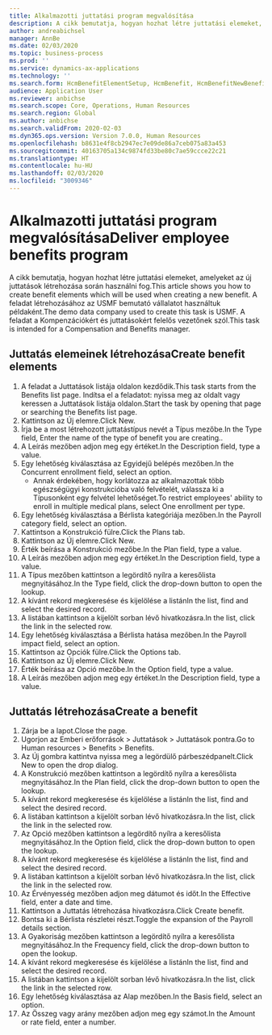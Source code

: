 ```yaml
---
title: Alkalmazotti juttatási program megvalósítása
description: A cikk bemutatja, hogyan hozhat létre juttatási elemeket, amelyeket az új juttatások létrehozása során használni fog.
author: andreabichsel
manager: AnnBe
ms.date: 02/03/2020
ms.topic: business-process
ms.prod: ''
ms.service: dynamics-ax-applications
ms.technology: ''
ms.search.form: HcmBenefitElementSetup, HcmBenefit, HcmBenefitNewBenefit, HcmBenefitPlanLookup
audience: Application User
ms.reviewer: anbichse
ms.search.scope: Core, Operations, Human Resources
ms.search.region: Global
ms.author: anbichse
ms.search.validFrom: 2020-02-03
ms.dyn365.ops.version: Version 7.0.0, Human Resources
ms.openlocfilehash: b8631e4f8cb2947ec7e09de86a7ceb075a83a453
ms.sourcegitcommit: 40163705a134c9874fd33be80c7ae59ccce22c21
ms.translationtype: HT
ms.contentlocale: hu-HU
ms.lasthandoff: 02/03/2020
ms.locfileid: "3009346"
---
```

# <a name="deliver-employee-benefits-program"></a><span data-ttu-id="6c92c-103">Alkalmazotti juttatási program megvalósítása</span><span class="sxs-lookup"><span data-stu-id="6c92c-103">Deliver employee benefits program</span></span>

<span data-ttu-id="6c92c-104">A cikk bemutatja, hogyan hozhat létre juttatási elemeket, amelyeket az új juttatások létrehozása során használni fog.</span><span class="sxs-lookup"><span data-stu-id="6c92c-104">This article shows you how to create benefit elements which will be used when creating a new benefit.</span></span> <span data-ttu-id="6c92c-105">A feladat létrehozásához az USMF bemutató vállalatot használtuk példaként.</span><span class="sxs-lookup"><span data-stu-id="6c92c-105">The demo data company used to create this task is USMF.</span></span> <span data-ttu-id="6c92c-106">A feladat a Kompenzációkért és juttatásokért felelős vezetőnek szól.</span><span class="sxs-lookup"><span data-stu-id="6c92c-106">This task is intended for a Compensation and Benefits manager.</span></span>


## <a name="create-benefit-elements"></a><span data-ttu-id="6c92c-107">Juttatás elemeinek létrehozása</span><span class="sxs-lookup"><span data-stu-id="6c92c-107">Create benefit elements</span></span>
1. <span data-ttu-id="6c92c-108">A feladat a Juttatások listája oldalon kezdődik.</span><span class="sxs-lookup"><span data-stu-id="6c92c-108">This task starts from the Benefits list page.</span></span> <span data-ttu-id="6c92c-109">Indítsa el a feladatot: nyissa meg az oldalt vagy keressen a Juttatások listája oldalon.</span><span class="sxs-lookup"><span data-stu-id="6c92c-109">Start the task by opening that page or searching the Benefits list page.</span></span>
2. <span data-ttu-id="6c92c-110">Kattintson az Új elemre.</span><span class="sxs-lookup"><span data-stu-id="6c92c-110">Click New.</span></span>
3. <span data-ttu-id="6c92c-111">Írja be a most létrehozott juttatástípus nevét a Típus mezőbe.</span><span class="sxs-lookup"><span data-stu-id="6c92c-111">In the Type field, Enter the name of the type of benefit you are creating..</span></span>
4. <span data-ttu-id="6c92c-112">A Leírás mezőben adjon meg egy értéket.</span><span class="sxs-lookup"><span data-stu-id="6c92c-112">In the Description field, type a value.</span></span>
5. <span data-ttu-id="6c92c-113">Egy lehetőség kiválasztása az Egyidejű belépés mezőben.</span><span class="sxs-lookup"><span data-stu-id="6c92c-113">In the Concurrent enrollment field, select an option.</span></span>
    * <span data-ttu-id="6c92c-114">Annak érdekében, hogy korlátozza az alkalmazottak több egészségügyi konstrukcióba való felvételét, válassza ki a Típusonként egy felvétel lehetőséget.</span><span class="sxs-lookup"><span data-stu-id="6c92c-114">To restrict employees' ability to enroll in multiple medical plans, select One enrollment per type.</span></span>  
6. <span data-ttu-id="6c92c-115">Egy lehetőség kiválasztása a Bérlista kategóriája mezőben.</span><span class="sxs-lookup"><span data-stu-id="6c92c-115">In the Payroll category field, select an option.</span></span>
7. <span data-ttu-id="6c92c-116">Kattintson a Konstrukció fülre.</span><span class="sxs-lookup"><span data-stu-id="6c92c-116">Click the Plans tab.</span></span>
8. <span data-ttu-id="6c92c-117">Kattintson az Új elemre.</span><span class="sxs-lookup"><span data-stu-id="6c92c-117">Click New.</span></span>
9. <span data-ttu-id="6c92c-118">Érték beírása a Konstrukció mezőbe.</span><span class="sxs-lookup"><span data-stu-id="6c92c-118">In the Plan field, type a value.</span></span>
10. <span data-ttu-id="6c92c-119">A Leírás mezőben adjon meg egy értéket.</span><span class="sxs-lookup"><span data-stu-id="6c92c-119">In the Description field, type a value.</span></span>
11. <span data-ttu-id="6c92c-120">A Típus mezőben kattintson a legördítő nyílra a keresőlista megnyitásához.</span><span class="sxs-lookup"><span data-stu-id="6c92c-120">In the Type field, click the drop-down button to open the lookup.</span></span>
12. <span data-ttu-id="6c92c-121">A kívánt rekord megkeresése és kijelölése a listán</span><span class="sxs-lookup"><span data-stu-id="6c92c-121">In the list, find and select the desired record.</span></span>
13. <span data-ttu-id="6c92c-122">A listában kattintson a kijelölt sorban lévő hivatkozásra.</span><span class="sxs-lookup"><span data-stu-id="6c92c-122">In the list, click the link in the selected row.</span></span>
14. <span data-ttu-id="6c92c-123">Egy lehetőség kiválasztása a Bérlista hatása mezőben.</span><span class="sxs-lookup"><span data-stu-id="6c92c-123">In the Payroll impact field, select an option.</span></span>
15. <span data-ttu-id="6c92c-124">Kattintson az Opciók fülre.</span><span class="sxs-lookup"><span data-stu-id="6c92c-124">Click the Options tab.</span></span>
16. <span data-ttu-id="6c92c-125">Kattintson az Új elemre.</span><span class="sxs-lookup"><span data-stu-id="6c92c-125">Click New.</span></span>
17. <span data-ttu-id="6c92c-126">Érték beírása az Opció mezőbe.</span><span class="sxs-lookup"><span data-stu-id="6c92c-126">In the Option field, type a value.</span></span>
18. <span data-ttu-id="6c92c-127">A Leírás mezőben adjon meg egy értéket.</span><span class="sxs-lookup"><span data-stu-id="6c92c-127">In the Description field, type a value.</span></span>

## <a name="create-a-benefit"></a><span data-ttu-id="6c92c-128">Juttatás létrehozása</span><span class="sxs-lookup"><span data-stu-id="6c92c-128">Create a benefit</span></span>
1. <span data-ttu-id="6c92c-129">Zárja be a lapot.</span><span class="sxs-lookup"><span data-stu-id="6c92c-129">Close the page.</span></span>
2. <span data-ttu-id="6c92c-130">Ugorjon az Emberi erőforrások > Juttatások > Juttatások pontra.</span><span class="sxs-lookup"><span data-stu-id="6c92c-130">Go to Human resources > Benefits > Benefits.</span></span>
3. <span data-ttu-id="6c92c-131">Az Új gombra kattintva nyissa meg a legördülő párbeszédpanelt.</span><span class="sxs-lookup"><span data-stu-id="6c92c-131">Click New to open the drop dialog.</span></span>
4. <span data-ttu-id="6c92c-132">A Konstrukció mezőben kattintson a legördítő nyílra a keresőlista megnyitásához.</span><span class="sxs-lookup"><span data-stu-id="6c92c-132">In the Plan field, click the drop-down button to open the lookup.</span></span>
5. <span data-ttu-id="6c92c-133">A kívánt rekord megkeresése és kijelölése a listán</span><span class="sxs-lookup"><span data-stu-id="6c92c-133">In the list, find and select the desired record.</span></span>
6. <span data-ttu-id="6c92c-134">A listában kattintson a kijelölt sorban lévő hivatkozásra.</span><span class="sxs-lookup"><span data-stu-id="6c92c-134">In the list, click the link in the selected row.</span></span>
7. <span data-ttu-id="6c92c-135">Az Opció mezőben kattintson a legördítő nyílra a keresőlista megnyitásához.</span><span class="sxs-lookup"><span data-stu-id="6c92c-135">In the Option field, click the drop-down button to open the lookup.</span></span>
8. <span data-ttu-id="6c92c-136">A kívánt rekord megkeresése és kijelölése a listán</span><span class="sxs-lookup"><span data-stu-id="6c92c-136">In the list, find and select the desired record.</span></span>
9. <span data-ttu-id="6c92c-137">A listában kattintson a kijelölt sorban lévő hivatkozásra.</span><span class="sxs-lookup"><span data-stu-id="6c92c-137">In the list, click the link in the selected row.</span></span>
10. <span data-ttu-id="6c92c-138">Az Érvényesség mezőben adjon meg dátumot és időt.</span><span class="sxs-lookup"><span data-stu-id="6c92c-138">In the Effective field, enter a date and time.</span></span>
11. <span data-ttu-id="6c92c-139">Kattintson a Juttatás létrehozása hivatkozásra.</span><span class="sxs-lookup"><span data-stu-id="6c92c-139">Click Create benefit.</span></span>
12. <span data-ttu-id="6c92c-140">Bontsa ki a Bérlista részletei részt.</span><span class="sxs-lookup"><span data-stu-id="6c92c-140">Toggle the expansion of the Payroll details section.</span></span>
13. <span data-ttu-id="6c92c-141">A Gyakoriság mezőben kattintson a legördítő nyílra a keresőlista megnyitásához.</span><span class="sxs-lookup"><span data-stu-id="6c92c-141">In the Frequency field, click the drop-down button to open the lookup.</span></span>
14. <span data-ttu-id="6c92c-142">A kívánt rekord megkeresése és kijelölése a listán</span><span class="sxs-lookup"><span data-stu-id="6c92c-142">In the list, find and select the desired record.</span></span>
15. <span data-ttu-id="6c92c-143">A listában kattintson a kijelölt sorban lévő hivatkozásra.</span><span class="sxs-lookup"><span data-stu-id="6c92c-143">In the list, click the link in the selected row.</span></span>
16. <span data-ttu-id="6c92c-144">Egy lehetőség kiválasztása az Alap mezőben.</span><span class="sxs-lookup"><span data-stu-id="6c92c-144">In the Basis field, select an option.</span></span>
17. <span data-ttu-id="6c92c-145">Az Összeg vagy arány mezőben adjon meg egy számot.</span><span class="sxs-lookup"><span data-stu-id="6c92c-145">In the Amount or rate field, enter a number.</span></span>

